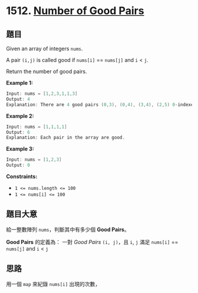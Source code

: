 # 1512. [Number of Good Pairs](https://leetcode.com/problems/number-of-good-pairs/)

## 題目

Given an array of integers `nums`.

A pair `(i,j)` is called good if `nums[i]` == `nums[j]` and `i` < `j`.

Return the number of good pairs.

**Example 1:**

```c
Input: nums = [1,2,3,1,1,3]
Output: 4
Explanation: There are 4 good pairs (0,3), (0,4), (3,4), (2,5) 0-indexed.
```

**Example 2:**

```c
Input: nums = [1,1,1,1]
Output: 6
Explanation: Each pair in the array are good.
```

**Example 3:**

```c
Input: nums = [1,2,3]
Output: 0
```

**Constraints:**

* `1 <= nums.length <= 100`
* `1 <= nums[i] <= 100`

## 題目大意

給一整數陣列 `nums`，判斷其中有多少個 **Good Pairs**。

**Good Pairs** 的定義為：
一對 *Good Pairs* `(i, j)`，且 `i`, `j` 滿足 `nums[i]` == `nums[j]` and `i` < `j`

## 思路

用一個 `map` 來紀錄 `nums[i]` 出現的次數，